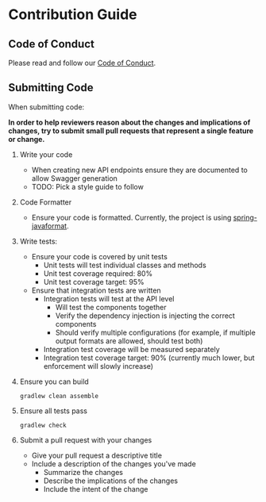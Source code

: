 # Contribution Guide

## Code of Conduct

Please read and follow our [Code of Conduct](https://github.com/scotiabank/accelerator-initializer/blob/master/CODE_OF_CONDUCT.md).

## Submitting Code

When submitting code:

**In order to help reviewers reason about the changes and implications of changes, try to submit small pull requests that represent a single feature or change.**

1. Write your code
   * When creating new API endpoints ensure they are documented to allow Swagger generation
   * TODO: Pick a style guide to follow

2. Code Formatter
   * Ensure your code is formatted. Currently, the project is using [spring-javaformat](https://github.com/spring-io/spring-javaformat). 

3. Write tests:
   * Ensure your code is covered by unit tests
      * Unit tests will test individual classes and methods
      * Unit test coverage required: 80%
      * Unit test coverage target: 95%
   * Ensure that integration tests are written
      * Integration tests will test at the API level
         * Will test the components together
         * Verify the dependency injection is injecting the correct components
         * Should verify multiple configurations (for example, if multiple output formats are allowed, should test both)
      * Integration test coverage will be measured separately
      * Integration test coverage target: 90% (currently much lower, but enforcement will slowly increase)

4. Ensure you can build
   ```
   gradlew clean assemble
   ```
   
5. Ensure all tests pass
   ```
   gradlew check
   ```
   
6. Submit a pull request with your changes
   * Give your pull request a descriptive title
   * Include a description of the changes you've made
      * Summarize the changes
      * Describe the implications of the changes
      * Include the intent of the change
